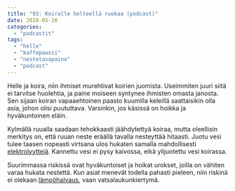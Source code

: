 ```yaml
---
title: "93: Koiralle helteellä ruokaa (podcast)"
date: 2018-05-16
categories: 
  - "podcastit"
tags: 
  - "helle"
  - "kaffepaussi"
  - "nestetasapaino"
  - "podcast"
---
```


Helle ja koira, niin ihmiset murehtivat koirien juomista. Useimmiten juuri siitä ei tarvitse huolehtia, ja paine moiseen syntynee ihmisten omasta janosta. Sen sijaan koiran vapaaehtoinen paasto kuumilla keleillä saattaisikin olla asia, johon olisi puututtava. Varsinkin, jos käsissä on hoikka ja hyväkuntoinen eläin.

<!--more-->

Kylmällä ruualla saadaan tehokkaasti jäähdytettyä koiraa, mutta oleellisin merkitys on, että ruuan neste eräällä tavalla nesteyttää hitaasti. Juotu vesi tulee taasen nopeasti virtsana ulos hukaten samalla mahdollisesti [elektrolyyttejä](https://www.katiska.eu/tieto/koirat/koira-tarve-mineraali/elektrolyytit/). Kannettu vesi ei pysy kaivossa, eikä ylijuotettu vesi koirassa.

Suurimmassa riskissä ovat hyväkuntoiset ja hoikat urokset, joilla on vähiten varaa hukata nestettä. Kun asiat menevät todella pahasti pieleen, niin riskinä ei olekaan [lämpöhalvaus](https://www.katiska.eu/terveys/lampohalvaus/), vaan vatsalaukunkiertymä.
